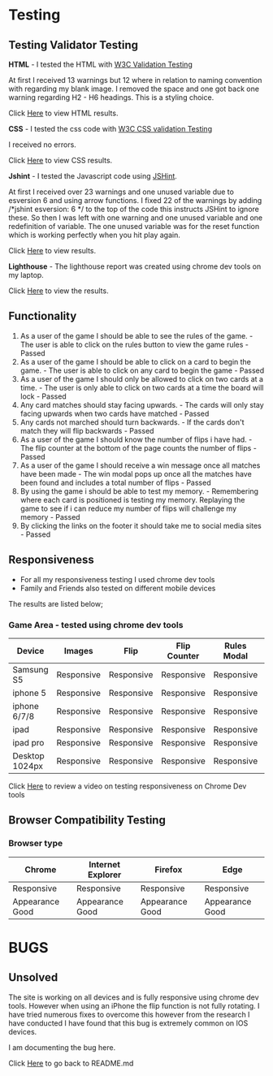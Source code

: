 # Testing 

## Testing Validator Testing 
 **HTML** - I tested the HTML with [W3C Validation Testing](https://validator.w3.org/) 

 At first I received 13 warnings but 12 where in relation to naming convention with regarding my blank image. I removed the space and one got back one warning regarding H2 - H6 headings. This is a styling choice. 

 Click [Here](/assets/readme-docs/html.png) to view HTML results.

 **CSS** - I tested the css code with [W3C CSS validation Testing](https://jigsaw.w3.org/css-validator/)

 I received no errors. 

 Click [Here](/assets/readme-docs/css.png) to view CSS results.

 **Jshint** - I tested the Javascript code using [JSHint](https://jshint.com/).

 At first I received over 23 warnings and one unused variable due to esversion 6 and using arrow functions. I fixed 22 of the warnings by adding  /*jshint esversion: 6 */ to the top of the code this instructs JSHint to ignore these. So then I was left with one warning and one unused variable and one redefinition of variable. The one unused variable was for the reset function which is working perfectly when you hit play again. 

 Click [Here](/assets/readme-docs/JSHint.png) to view results.

 **Lighthouse** - The lighthouse report was created using chrome dev tools on my laptop. 

 Click [Here](/assets/readme-docs/lighthouse.png) to view the results. 

 ## Functionality 
1. As a user of the game I should be able to see the rules of the game. - The user is able to click on the rules button to view the game rules - Passed 
1. As a user of the game I should be able to click on a card to begin the game. - The user is able to click on any card to begin the game - Passed 
1. As a user of the game I should only be allowed to click on two cards at a time. - The user is only able to click on two cards at a time the board will lock - Passed
1. Any card matches should stay facing upwards. - The cards will only stay facing upwards when two cards have matched - Passed
1. Any cards not marched should turn backwards. - If the cards don't match they will flip backwards - Passed 
1. As a user of the game I should know the number of flips i have had. - The flip counter at the bottom of the page counts the number of flips - Passed
1. As a user of the game I should receive a win message once all matches have been made - The win modal pops up once all the matches have been found and includes a total number of flips - Passed
1. By using the game i should be able to test my memory. - Remembering where each card is positioned is testing my memory. Replaying the game to see if i can reduce my number of flips will challenge my memory - Passed 
1. By clicking the links on the footer it should take me to social media sites - Passed 

## Responsiveness 

- For all my responsiveness testing I used chrome dev tools
- Family and Friends also tested on different mobile devices

The results are listed below;

### Game Area -  tested using chrome dev tools
|Device    |Images     |Flip    |Flip Counter   |Rules Modal    |Win Modal
|---       |---        |---     |---   |--- |--- 
|Samsung S5     |Responsive      |Responsive     | Responsive|Responsive|Responsive|
|iphone 5   |Responsive |Responsive |Responsive|Responsive|Responsive|
|iphone 6/7/8     |Responsive      |Responsive     |  Responsive     |Responsive|Responsive|
|ipad     |Responsive      |Responsive    |Responsive       |Responsive|Responsive|
|ipad pro |Responsive      |Responsive    |Responsive       |Responsive|Responsive|
|Desktop 1024px |Responsive      |Responsive    |Responsive       |Responsive|Responsive|

Click [Here](https://vimeo.com/653126593/23b7fb45ca) to review a video on testing responsiveness on Chrome Dev tools 

## Browser Compatibility Testing
### **Browser type**

 |**Chrome**|**Internet Explorer**|**Firefox**|**Edge**|
 |---|---|---|---|
 |Responsive|Responsive|Responsive|Responsive|
 |Appearance Good|Appearance Good|Appearance Good|Appearance Good|
 
 # BUGS

## Unsolved

The site is working on all devices and is fully responsive using chrome dev tools. However when using an iPhone the flip function is not fully rotating. I have tried numerous fixes to overcome this however from the research I have conducted I have found that this bug is extremely common on IOS devices. 

I am documenting the bug here.

Click [Here](/README.md) to go back to README.md